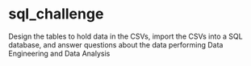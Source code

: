 # sql_challenge
 Design the tables to hold data in the CSVs, import the CSVs into a SQL database, and answer questions about the data performing Data Engineering and Data Analysis
